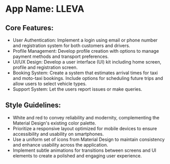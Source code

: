 # **App Name**: LLEVA

## Core Features:

- User Authentication: Implement a login using email or phone number and registration system for both customers and drivers.
- Profile Management: Develop profile creation with options to manage payment methods and transport preferences.
- UI/UX Design: Develop a user interface (UI) kit including home screen, profile and registration screen.
- Booking System: Create a system that estimates arrival times for taxi and moto-taxi bookings. Include options for scheduling future trips and allow users to select vehicle types.
- Support System: Let the users report issues or make queries.

## Style Guidelines:

- White and red to convey reliability and modernity, complementing the Material Design's existing color palette.
- Prioritize a responsive layout optimized for mobile devices to ensure accessibility and usability on smartphones.
- Use a uniform set of icons from Material Design to maintain consistency and enhance usability across the application.
- Implement subtle animations for transitions between screens and UI elements to create a polished and engaging user experience.